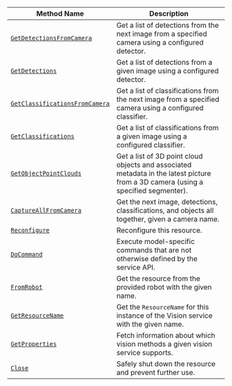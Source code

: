 <!-- prettier-ignore -->
| Method Name | Description |
| ----------- | ----------- |
| [`GetDetectionsFromCamera`](/services/vision/#getdetectionsfromcamera) | Get a list of detections from the next image from a specified camera using a configured detector. |
| [`GetDetections`](/services/vision/#getdetections) | Get a list of detections from a given image using a configured detector. |
| [`GetClassificationsFromCamera`](/services/vision/#getclassificationsfromcamera) | Get a list of classifications from the next image from a specified camera using a configured classifier. |
| [`GetClassifications`](/services/vision/#getclassifications) | Get a list of classifications from a given image using a configured classifier. |
| [`GetObjectPointClouds`](/services/vision/#getobjectpointclouds) | Get a list of 3D point cloud objects and associated metadata in the latest picture from a 3D camera (using a specified segmenter). |
| [`CaptureAllFromCamera`](/services/vision/#captureallfromcamera) | Get the next image, detections, classifications, and objects all together, given a camera name. |
| [`Reconfigure`](/services/vision/#reconfigure) | Reconfigure this resource. |
| [`DoCommand`](/services/vision/#docommand) | Execute model-specific commands that are not otherwise defined by the service API. |
| [`FromRobot`](/services/vision/#fromrobot) | Get the resource from the provided robot with the given name. |
| [`GetResourceName`](/services/vision/#getresourcename) | Get the `ResourceName` for this instance of the Vision service with the given name. |
| [`GetProperties`](/services/vision/#getproperties) | Fetch information about which vision methods a given vision service supports. |
| [`Close`](/services/vision/#close) | Safely shut down the resource and prevent further use. |
